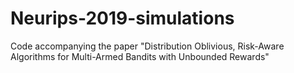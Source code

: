 # Neurips-2019-simulations
Code accompanying the paper "Distribution Oblivious, Risk-Aware Algorithms for Multi-Armed Bandits with Unbounded Rewards"
